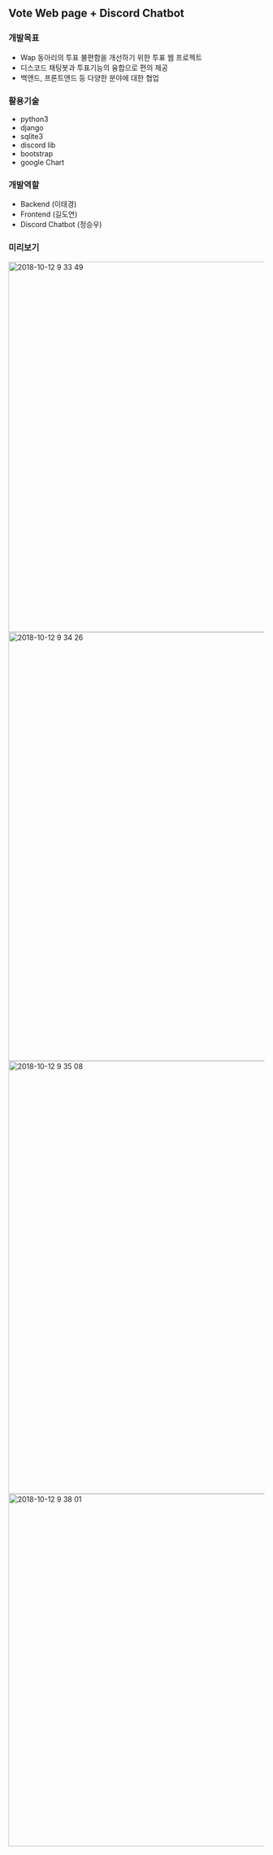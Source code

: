## Vote Web page + Discord Chatbot
### 개발목표
- Wap 동아리의 투표 불편함을 개선하기 위한 투표 웹 프로젝트
- 디스코드 채팅봇과 투표기능의 융합으로 편의 제공
- 백앤드, 프론트앤드 등 다양한 분야에 대한 협업

### 활용기술
- python3
- django
- sqlite3
- discord lib
- bootstrap
- google Chart

### 개발역할
- Backend (이태경)
- Frontend (길도연)
- Discord Chatbot (정승우)

### 미리보기
<img width="728" alt="2018-10-12 9 33 49" src="https://user-images.githubusercontent.com/28443896/46841344-3f2d7400-ce02-11e8-9db3-35fd9fa0186d.png">
<img width="843" alt="2018-10-12 9 34 26" src="https://user-images.githubusercontent.com/28443896/46841345-43f22800-ce02-11e8-9d93-c5b561b69943.png">
<img width="851" alt="2018-10-12 9 35 08" src="https://user-images.githubusercontent.com/28443896/46841349-4b193600-ce02-11e8-8f82-74671860c77f.png">
<img width="693" alt="2018-10-12 9 38 01" src="https://user-images.githubusercontent.com/28443896/46841386-8c114a80-ce02-11e8-8c5a-db1acc04c9d3.png">